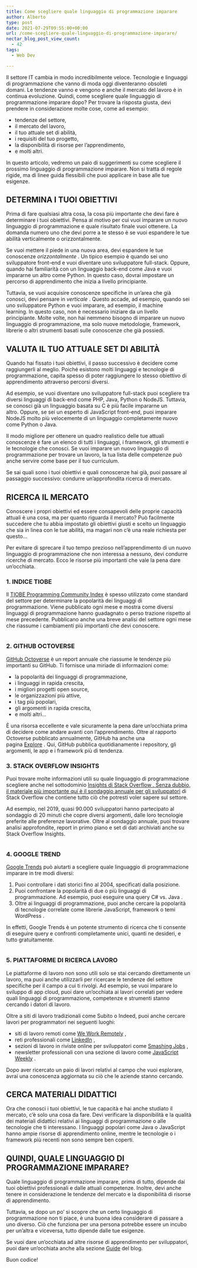 ```yaml
---
title: Come scegliere quale linguaggio di programmazione imparare
author: Alberto
type: post
date: 2021-07-29T09:55:00+00:00
url: /come-scegliere-quale-linguaggio-di-programmazione-imparare/
nectar_blog_post_view_count:
  - 42
tags:
  - Web Dev

---
```

Il settore IT cambia in modo incredibilmente veloce.&nbsp;Tecnologie e linguaggi di programmazione che vanno di moda oggi diventeranno obsoleti domani.&nbsp;Le tendenze vanno e vengono e anche il mercato del lavoro è in continua evoluzione.&nbsp;Quindi, come scegliere quale linguaggio di programmazione imparare dopo?&nbsp;Per trovare la risposta giusta, devi prendere in considerazione molte cose, come ad esempio:

  * tendenze del settore,
  * il mercato del lavoro,
  * il tuo attuale set di abilità,
  * i requisiti del tuo progetto,
  * la disponibilità di risorse per l&#8217;apprendimento,
  * e molti altri.

In questo articolo, vedremo un paio di suggerimenti su come scegliere il prossimo linguaggio di programmazione imparare.&nbsp;Non si tratta di regole rigide, ma di linee guida flessibili che puoi applicare in base alle tue esigenze.

## DETERMINA I TUOI OBIETTIVI

Prima di fare qualsiasi altra cosa, la cosa più importante che devi fare è determinare i tuoi obiettivi.&nbsp;Pensa al motivo per cui vuoi imparare un nuovo linguaggio di programmazione e quale risultato finale vuoi ottenere.&nbsp;La domanda numero uno che devi porre a te stesso è se vuoi espandere le tue abilità verticalmente o orizzontalmente.

Se vuoi mettere il piede in una nuova area, devi espandere le tue conoscenze&nbsp;_orizzontalmente_&nbsp;.&nbsp;Un tipico esempio è quando sei uno sviluppatore front-end e vuoi diventare uno sviluppatore full-stack.&nbsp;Oppure, quando hai familiarità con un linguaggio back-end come Java e vuoi impararne un altro come Python.&nbsp;In questo caso, dovrai impostare un percorso di apprendimento che inizia a livello principiante.

Tuttavia, se vuoi acquisire conoscenze specifiche in un&#8217;area che già conosci, devi pensare in&nbsp;_verticale_&nbsp;.&nbsp;Questo accade, ad esempio, quando sei uno sviluppatore Python e vuoi imparare, ad esempio, il machine learning.&nbsp;In questo caso, non è necessario iniziare da un livello principiante.&nbsp;Molte volte, non hai nemmeno bisogno di imparare un nuovo linguaggio di programmazione, ma solo nuove metodologie, framework, librerie o altri strumenti basati sulle conoscenze che già possiedi.

## VALUTA IL TUO ATTUALE SET DI ABILITÀ

Quando hai fissato i tuoi obiettivi, il passo successivo è decidere come raggiungerli al meglio.&nbsp;Poiché esistono molti linguaggi e tecnologie di programmazione, capita spesso di poter raggiungere lo stesso obiettivo di apprendimento attraverso percorsi diversi.

Ad esempio, se vuoi diventare uno sviluppatore full-stack puoi scegliere tra diversi linguaggi di back-end come PHP, Java, Python o NodeJS.&nbsp;Tuttavia, se conosci già un linguaggio basata su C è più facile impararne un altro.&nbsp;Oppure, se sei un esperto di JavaScript front-end, puoi imparare NodeJS molto più velocemente di un linguaggio completamente nuovo come Python o Java.

Il modo migliore per ottenere un quadro realistico delle tue attuali conoscenze è fare un elenco di tutti i linguaggi, i framework, gli strumenti e le tecnologie che conosci.&nbsp;Se vuoi imparare un nuovo linguaggio di programmazione per trovare un lavoro, la tua lista delle competenze può anche servire come base per il tuo curriculum.

Se sai quali sono i tuoi obiettivi e quali conoscenze hai già, puoi passare al passaggio successivo: condurre un&#8217;approfondita ricerca di mercato.

## RICERCA IL MERCATO

Conoscere i propri obiettivi ed essere consapevoli delle proprie capacità attuali è una cosa, ma per quanto riguarda il mercato?&nbsp;Può facilmente succedere che tu abbia impostato gli obiettivi giusti e scelto un linguaggio che sia in linea con le tue abilità, ma magari non c&#8217;è una reale richiesta per questo&#8230;

Per evitare di sprecare il tuo tempo prezioso nell&#8217;apprendimento di un nuovo linguaggio di programmazione che non interessa a nessuno, devi condurre ricerche di mercato.&nbsp;Ecco le risorse più importanti che vale la pena dare un&#8217;occhiata.

### 1. INDICE TIOBE

Il&nbsp;[TIOBE Programming Community Index][1]&nbsp;è spesso utilizzato come standard del settore per determinare la popolarità dei linguaggi di programmazione.&nbsp;Viene pubblicato ogni mese e mostra come diversi linguaggi di programmazione hanno guadagnato o perso trazione rispetto al mese precedente.&nbsp;Pubblicano anche una breve analisi del settore ogni mese che riassume i cambiamenti più importanti che devi conoscere.<figure class="wp-block-image size-full">

<img decoding="async" src="https://albertoreineri.it/wp-content/uploads/2022/06/tiobe-community-index.jpeg" alt="" class="wp-image-508" /> </figure>

### 2. GITHUB OCTOVERSE

[GitHub Octoverse][2]&nbsp;è un report annuale che riassume le tendenze più importanti su GitHub.&nbsp;Ti fornisce una miriade di informazioni come:

  * la popolarità dei linguaggi di programmazione,
  * i linguaggi in rapida crescita,
  * i migliori progetti open source,
  * le organizzazioni più attive,
  * i tag più popolari,
  * gli argomenti in rapida crescita,
  * e molti altri&#8230;

È una risorsa eccellente e vale sicuramente la pena dare un&#8217;occhiata prima di decidere come andare avanti con l&#8217;apprendimento.&nbsp;Oltre al rapporto Octoverse pubblicato annualmente, GitHub ha anche una pagina&nbsp;[Explore][3]&nbsp;.&nbsp;Qui, GitHub pubblica quotidianamente i repository, gli argomenti, le app e i framework più di tendenza.

### 3. STACK OVERFLOW INSIGHTS

Puoi trovare molte informazioni utili su quale linguaggio di programmazione scegliere&nbsp;anche nel sottodominio&nbsp;[Insights di Stack Overflow .&nbsp;][4][Senza dubbio, il materiale più importante qui è il sondaggio annuale per gli sviluppatori][5]&nbsp;di Stack Overflow&nbsp;che contiene tutto ciò che potresti voler sapere sul settore.

Ad esempio, nel 2019, quasi 90.000 sviluppatori hanno partecipato al sondaggio di 20 minuti che copre diversi argomenti, dalle loro tecnologie preferite alle preferenze lavorative.&nbsp;Oltre al sondaggio annuale, puoi trovare analisi approfondite, report in primo piano e set di dati archiviati anche su Stack Overflow Insights.<figure class="wp-block-image size-full">

<img decoding="async" src="https://albertoreineri.it/wp-content/uploads/2022/06/stack-overflow-insights.jpeg" alt="" class="wp-image-509" /> </figure>

### 4. GOOGLE TREND

[Google Trends][6]&nbsp;può aiutarti a scegliere quale linguaggio di programmazione imparare in tre modi diversi:

  1. Puoi controllare i dati storici fino al 2004, specificati dalla posizione.
  2. Puoi confrontare la popolarità di due o più linguaggi di programmazione.&nbsp;Ad esempio, puoi eseguire una&nbsp;query&nbsp;C# vs. Java .
  3. Oltre ai linguaggi di programmazione, puoi anche cercare la popolarità di tecnologie correlate come&nbsp;librerie JavaScript,&nbsp;framework o temi WordPress&nbsp;.

In effetti, Google Trends è un potente strumento di ricerca che ti consente di eseguire query e confronti completamente unici, quanti ne desideri, e tutto gratuitamente.<figure class="wp-block-image size-full">

<img decoding="async" src="https://albertoreineri.it/wp-content/uploads/2022/06/google-trends-programming-languages.jpeg" alt="" class="wp-image-510" /> </figure>

### 5. PIATTAFORME DI RICERCA LAVORO

Le piattaforme di lavoro non sono utili solo se stai cercando direttamente un lavoro, ma puoi anche utilizzarli per ricercare le tendenze del settore specifiche per il campo a cui ti rivolgi.&nbsp;Ad esempio, se vuoi imparare lo sviluppo di app cloud, puoi dare un&#8217;occhiata ai lavori correlati per vedere quali linguaggi di programmazione, competenze e strumenti stanno cercando i datori di lavoro.

Oltre a siti di lavoro tradizionali come Subito o Indeed, puoi anche cercare lavori per programmatori nei seguenti luoghi:

  * siti di lavoro remoti come&nbsp;[We Work Remotely][7]&nbsp;,
  * reti professionali come&nbsp;[LinkedIn][8]&nbsp;,
  * sezioni di lavoro in riviste online per sviluppatori come&nbsp;[Smashing Jobs][9]&nbsp;,
  * newsletter professionali con una sezione di lavoro come&nbsp;[JavaScript Weekly][10]&nbsp;.

Dopo aver ricercato un paio di lavori relativi al campo che vuoi esplorare, avrai una conoscenza aggiornata su ciò che le aziende stanno cercando.

## CERCA MATERIALI DIDATTICI

Ora che conosci i tuoi obiettivi, le tue capacità e hai anche studiato il mercato, c&#8217;è solo una cosa da fare.&nbsp;Devi verificare la disponibilità e la qualità dei materiali didattici relativi ai linguaggi di programmazione o alle tecnologie che ti interessano. I linguaggi popolari come Java o JavaScript hanno ampie risorse di apprendimento online, mentre le tecnologie o i framework più recenti non sono sempre ben coperti.

## QUINDI, QUALE LINGUAGGIO DI PROGRAMMAZIONE IMPARARE?

Quale linguaggio di programmazione imparare, prima di tutto, dipende dai tuoi obiettivi professionali e dalle attuali competenze.&nbsp;Inoltre, devi anche tenere in considerazione le tendenze del mercato e la disponibilità di risorse di apprendimento.

Tuttavia, se dopo un po&#8217; si scopre che un certo linguaggio di programmazione non ti piace, è una buona idea considerare di passare a uno diverso.&nbsp;Ciò che funziona per una persona potrebbe essere un incubo per un&#8217;altra e viceversa, tutto dipende dalle tue esigenze.

Se vuoi dare un&#8217;occhiata ad altre risorse di apprendimento per sviluppatori, puoi dare un&#8217;occhiata anche alla sezione [Guide][11] del blog.

Buon codice!

 [1]: https://www.tiobe.com/tiobe-index/
 [2]: https://octoverse.github.com/
 [3]: https://github.com/explore
 [4]: https://insights.stackoverflow.com/
 [5]: https://insights.stackoverflow.com/survey
 [6]: https://trends.google.com/trends/
 [7]: https://weworkremotely.com/
 [8]: https://www.linkedin.com/
 [9]: https://www.smashingmagazine.com/jobs/
 [10]: https://javascriptweekly.com/
 [11]: /guide